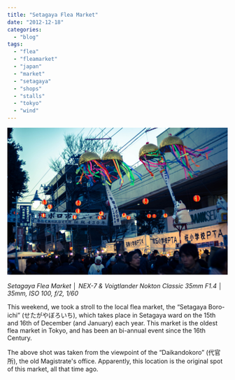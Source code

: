 ```yaml
---
title: "Setagaya Flea Market"
date: "2012-12-18"
categories: 
  - "blog"
tags: 
  - "flea"
  - "fleamarket"
  - "japan"
  - "market"
  - "setagaya"
  - "shops"
  - "stalls"
  - "tokyo"
  - "wind"
---
```


![DSC01851.jpg](/assets/images/aa700-dsc01851.jpg)

_Setagaya Flea Market │ NEX-7 & Voigtlander Nokton Classic 35mm F1.4 │ 35mm, ISO 100, f/2, 1/60_

This weekend, we took a stroll to the local flea market, the “Setagaya Boro-ichi” (せたがやぼろいち), which takes place in Setagaya ward on the 15th and 16th of December (and January) each year. This market is the oldest flea market in Tokyo, and has been an bi-annual event since the 16th Century.

The above shot was taken from the viewpoint of the “Daikandokoro” (代官所), the old Magistrate's office. Apparently, this location is the original spot of this market, all that time ago.
